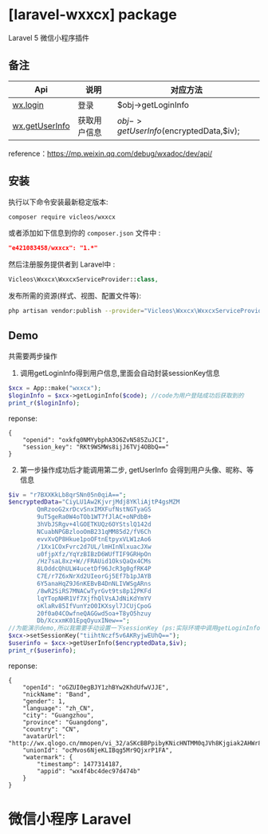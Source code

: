 # [laravel-wxxcx] package

Laravel 5 微信小程序插件

## 备注

Api | 说明 | 对应方法
---|---|---
[wx.login](https://mp.weixin.qq.com/debug/wxadoc/dev/api/api-login.html) | 登录 | $obj->getLoginInfo
[wx.getUserInfo](https://mp.weixin.qq.com/debug/wxadoc/dev/api/open.html#wxgetuserinfoobject) | 获取用户信息 | $obj->getUserInfo($encryptedData,$iv);
reference：https://mp.weixin.qq.com/debug/wxadoc/dev/api/

## 安装

执行以下命令安装最新稳定版本:

```bash
composer require vicleos/wxxcx
```

或者添加如下信息到你的 `composer.json` 文件中 :

```json
"e421083458/wxxcx": "1.*"
```

然后注册服务提供者到 Laravel中 :

```php
Vicleos\Wxxcx\WxxcxServiceProvider::class,
```
发布所需的资源(样式、视图、配置文件等): 

```bash
php artisan vendor:publish --provider="Vicleos\Wxxcx\WxxcxServiceProvider"
```

## Demo

共需要两步操作
1. 调用getLoginInfo得到用户信息,里面会自动封装sessionKey信息

```php
$xcx = App::make("wxxcx");
$loginInfo = $xcx->getLoginInfo($code); //code为用户登陆成功后获取到的
print_r($loginInfo);
```

reponse:
```
{
    "openid": "oxkfq0NMYybphA3O6ZvN585ZuJCI",
    "session_key": "RKt9WSMWs8ijJ6TVj4OBbQ=="
}
```

2. 第一步操作成功后才能调用第二步, getUserInfo 会得到用户头像、昵称、等信息

```php
$iv = "r7BXXKkLb8qrSNn05n0qiA==";
$encryptedData="CiyLU1Aw2KjvrjMdj8YKliAjtP4gsMZM
        QmRzooG2xrDcvSnxIMXFufNstNGTyaGS
        9uT5geRa0W4oTOb1WT7fJlAC+oNPdbB+
        3hVbJSRgv+4lGOETKUQz6OYStslQ142d
        NCuabNPGBzlooOmB231qMM85d2/fV6Ch
        evvXvQP8Hkue1poOFtnEtpyxVLW1zAo6
        /1Xx1COxFvrc2d7UL/lmHInNlxuacJXw
        u0fjpXfz/YqYzBIBzD6WUfTIF9GRHpOn
        /Hz7saL8xz+W//FRAUid1OksQaQx4CMs
        8LOddcQhULW4ucetDf96JcR3g0gfRK4P
        C7E/r7Z6xNrXd2UIeorGj5Ef7b1pJAYB
        6Y5anaHqZ9J6nKEBvB4DnNLIVWSgARns
        /8wR2SiRS7MNACwTyrGvt9ts8p12PKFd
        lqYTopNHR1Vf7XjfhQlVsAJdNiKdYmYV
        oKlaRv85IfVunYzO0IKXsyl7JCUjCpoG
        20f0a04COwfneQAGGwd5oa+T8yO5hzuy
        Db/XcxxmK01EpqOyuxINew==";
//为能演示demo,所以我需要手动设置一下sessionKey (ps:实际环境中调用getLoginInfo会自动获取到)
$xcx->setSessionKey("tiihtNczf5v6AKRyjwEUhQ==");
$userinfo = $xcx->getUserInfo($encryptedData,$iv);
print_r($userinfo);
```

reponse:
```
{
    "openId": "oGZUI0egBJY1zhBYw2KhdUfwVJJE",
    "nickName": "Band",
    "gender": 1,
    "language": "zh_CN",
    "city": "Guangzhou",
    "province": "Guangdong",
    "country": "CN",
    "avatarUrl": "http://wx.qlogo.cn/mmopen/vi_32/aSKcBBPpibyKNicHNTMM0qJVh8Kjgiak2AHWr8MHM4WgMEm7GFhsf8OYrySdbvAMvTsw3mo8ibKicsnfN5pRjl1p8HQ/0",
    "unionId": "ocMvos6NjeKLIBqg5Mr9QjxrP1FA",
    "watermark": {
        "timestamp": 1477314187,
        "appid": "wx4f4bc4dec97d474b"
    }
}
```
# 微信小程序 Laravel
